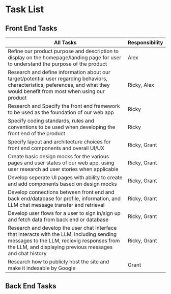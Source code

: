 
# Task List

## Front End Tasks

| All Tasks | Responsibility |
| ----- | -------------- |
| Refine our product purpose and description to display on the homepage/landing page for user to understand the purpose of the product | Alex | 
| Research and define information about our target/potential user regarding behaviors, characteristics, peferences, and what they would benefit from most when using our product | Ricky, Alex |
| Research and Specify the front end framework to be used as the foundation of our web app | Ricky |
| Specify coding standards, rules and conventions to be used when developing the front end of the product | Ricky |
| Specify layout and architecture choices for front end components and overall UI/UX | Ricky, Grant |
| Create basic design mocks for the various pages and user states of our web app, using user research ad user stories when applicable | Ricky, Grant | 
| Develop seperate UI pages with ability to create and add components based on design mocks | Ricky, Grant | 
| Develop connections between front end and back end/database for profile, information, and LLM chat message transfer and retrieval | Ricky, Grant | 
| Develop user flows for a user to sign in/sign up and fetch data from back end or database | Ricky, Grant | 
| Research and develop the user chat interface that interacts with the LLM, including sending messages to the LLM, recievig responses from the LLM, and displaying previous messages and chat history | Ricky, Grant | 
| Research how to publicly host the site and make it indexable by Google | Grant | 


## Back End Tasks

